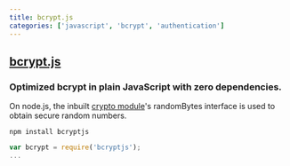 ```yaml
---
title: bcrypt.js
categories: ['javascript', 'bcrypt', 'authentication']
---
```

## [bcrypt.js](https://github.com/dcodeIO/bcrypt.js)

### Optimized bcrypt in plain JavaScript with zero dependencies.


On node.js, the inbuilt [crypto module](http://nodejs.org/api/crypto.html)'s randomBytes interface is used to obtain
secure random numbers.

`npm install bcryptjs`

```js
var bcrypt = require('bcryptjs');
...
```
